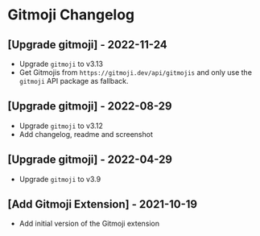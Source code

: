 # Gitmoji Changelog

## [Upgrade gitmoji] - 2022-11-24

- Upgrade `gitmoji` to v3.13
- Get Gitmojis from `https://gitmoji.dev/api/gitmojis` and only use the `gitmoji` API package as fallback.

## [Upgrade gitmoji] - 2022-08-29

- Upgrade `gitmoji` to v3.12
- Add changelog, readme and screenshot

## [Upgrade gitmoji] - 2022-04-29

- Upgrade `gitmoji` to v3.9

## [Add Gitmoji Extension] - 2021-10-19

- Add initial version of the Gitmoji extension
